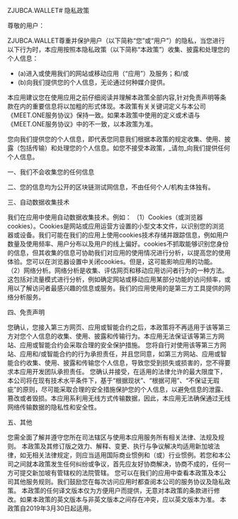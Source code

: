 ZJUBCA.WALLET# 隐私政策

尊敬的用户：

ZJUBCA.WALLET尊重并保护用户（以下简称“您”或“用户”）的隐私，当您进行以下行为时，本应用按照本隐私政策（以下简称“本政策”）收集、披露和处理您的个人信息：

- (a)进入或使用我们的网站或移动应用（“应用”）及服务；和/或
- (b)向我们提供您的个人信息，无论通过何种媒介提供。

本应用建议您在使用应用之前仔细阅读并理解本政策全部内容,针对免责声明等条款在内的重要信息将以加粗的形式体现。本政策有关关键词定义与本公司《MEET.ONE服务协议》保持一致。如果本政策中使用的定义或术语与《MEET.ONE服务协议》中的不一致，以本政策为准。

您向我们提供您的个人信息，即代表您同意我们根据本政策的规定收集、使用、披露（包括传输）和处理您的个人信息。如您不接受本政策，_请勿_向我们提供任何个人信息。

一、我们不会收集您的任何信息

二、您的信息均为公开的区块链测试网信息，不由任何个人/机构主体独有。

三、自动数据收集技术

我们在应用中使用自动数据收集技术。例如：
	（1）Cookies（或浏览器cookies）。Cookies是网站或应用运营方设置的小型文本文件，以识别您的浏览器或设备。我们可能在我们的应用上使用cookies技术存储并跟踪信息，例如用户数量及使用频率、用户分布以及用户的线上偏好。cookies不抓取能够识别您身份的信息，但其收集的信息可协助我们对应用的使用情况进行分析，以提高您的使用体验。您可以在浏览器设置中关闭cookies。但是，这可能影响应用的功能。
	（2）网络分析。网络分析是收集、评估网页和移动应用访问者行为的一种方法。这包括对流量模式进行分析，例如确定网站或移动应用某部分功能的访问频率，或用以了解访问者最感兴趣的信息或服务。我们的应用使用的是第三方工具提供的网络分析服务。

四、免责声明

您确认，您接入第三方网页、应用或智能合约之后，本政策将不再适用于该等第三方对您个人信息的收集、使用、披露和传输行为。本应用无法保证该等第三方网站、应用或智能合约会采取合理的安全保护措施。
您将自行对使用该等第三方网站、应用和/或智能合约的行为承担责任，并且您同意，如第三方网站、应用或智能合约收集、使用、披露和传输您个人信息，导致您受到损失或损害的，您不得要求本应用开发团队承担责任。
您确认并接受，在适用的法律允许的最大限度下，本公司将在现有技术水平条件下，基于“根据现状”、“根据可用”、“不保证无瑕疵”的原则，尽可能采取合理的安全措施保护您的个人信息，以避免信息的泄露、篡改或者毁损。本应用系利用无线方式传输数据，因此，本应用无法确保通过无线网络传输数据的隐私性和安全性。

五、其他

您需全面了解并遵守您所在司法辖区与使用本应用服务所有相关法律、法规及规则。
本政策及其修订版之效力、解释、变更、执行与争议解决均适用新加坡法律，如无相关法律规定，则应当适用国际商业惯例和（或）行业惯例。若您和本公司之间就本政策发生任何纠纷或争议，首先应友好协商解决，协商不成的，任何一方可提交新加坡有管辖权的法院管辖。
您可以在我们的应用中查看本政策及本公司其他服务规则。我们鼓励您在每次访问应用时都查阅本公司的服务协议及隐私政策。
本政策的任何译文版本仅为方便用户而提供，无意对本政策的条款进行修改。如果本政策的英文版本与非英文版本之间存在冲突，应以英文版本为准。
本政策自2019年3月30日起适用。
